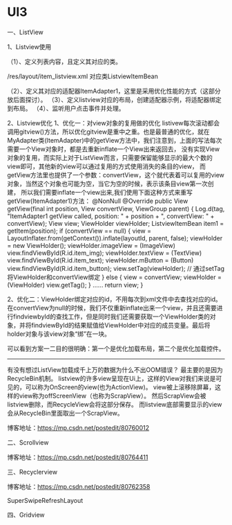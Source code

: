 # UI3

一、ListView

1、Listview使用

（1）、定义列表内容，且定义其对应的类。

/res/layout/item_listview.xml
      对应类ListviewItemBean
      
（2）、定义其对应的适配器ItemAdapter1，这里是采用优化性能的方式（这部分放后面探讨）。
（3）、定义listview对应的布局，创建适配器示例，将适配器绑定到布局。
（4）、监听用户点击事件并处理。

2、Listview优化
1、优化一：对view对象的复用做的优化
  listivew每次滚动都会调用gitview()方法，所以优化gitview是重中之重。也是最普通的优化，就在MyAdapter类(ItemAdapter)中的getView方法中，我们注意到，上面的写法每次需要一个View对象时，都是去重新inflate一个View出来返回去， 没有实现View对象的复用，而实际上对于ListView而言，只需要保留能够显示的最大个数的view即可，其他新的view可以通过复用的方式使用消失的条目的view，
  而getView方法里也提供了一个参数：convertView，这个就代表着可以复用的view对象，当然这个对象也可能为空，当它为空的时候，表示该条目view第一次创建，
  所以我们需要inflate一个view出来,我们使用下面这种方式来重写getView(ItemAdapter1)方法：
      @NonNull
      @Override
      public View getView(final int position, View convertView, ViewGroup parent) {
          Log.d(tag, "ItemAdapter1 getView called, position: " + position + ", convertView: " + convertView);
          View view;
          ViewHolder viewHolder;
          ListviewItemBean item1 = getItem(position);
          if (convertView == null) {
              view = LayoutInflater.from(getContext()).inflate(layoutId, parent, false);
              viewHolder = new ViewHolder();
              viewHolder.imageView = (ImageView) view.findViewById(R.id.item_img);
              viewHolder.textView = (TextView) view.findViewById(R.id.item_text);
              viewHolder.mButton = (Button) view.findViewById(R.id.item_button);
              view.setTag(viewHolder); // 通过setTag将ViewHolder和convertView绑定
          } else {
              view = convertView;
              viewHolder = (ViewHolder) view.getTag();
          }
          ......
          return view;
      }

2、优化二：ViewHolder绑定对应的id，不用每次到xml文件中去查找对应的id。
在convertView为null的时候，我们不仅重新inflate出来一个view，并且还需要进行findviewbyId的查找工作，但是同时我们还需要获取一个ViewHolder类的对象，并将findviewById的结果赋值给ViewHolder中对应的成员变量。最后将holder对象与该view对象“绑”在一块。

可以看到方案一二目的很明确：第一个是优化加载布局，第二个是优化加载控件。

------------------------------------------------------------------------------------

有没有想过ListView加载成千上万的数据为什么不出OOM错误？
最主要的是因为RecycleBin机制。
listview的许多view呈现在Ui上，这样的View对我们来说是可见的，可以称为OnScreen的view(也为ActionView)。
view被上滚移除屏幕，这样的view称为offScreenView（也称为ScrapView）。
然后ScrapView会被listview删除，而RecycleView会将这部分保存。
而listview底部需要显示的view会从RecycleBin里面取出一个ScrapView。

博客地址：https://mp.csdn.net/postedit/80760012


二、Scrollview

博客地址：https://mp.csdn.net/postedit/80764411

三、Recyclerview

博客地址：https://mp.csdn.net/postedit/80762358

SuperSwipeRefreshLayout


四、Gridview
